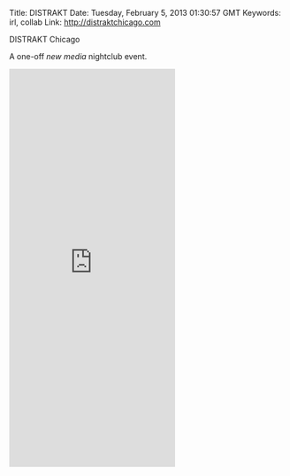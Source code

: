 Title: DISTRAKT
Date: Tuesday, February 5, 2013 01:30:57 GMT
Keywords: irl, collab
Link: http://distraktchicago.com

DISTRAKT Chicago

A one-off _new media_ nightclub event.

<iframe height="720" src="http://www.youtube.com/embed/5FqAAi4cxKA" frameborder="0" allowfullscreen></iframe>